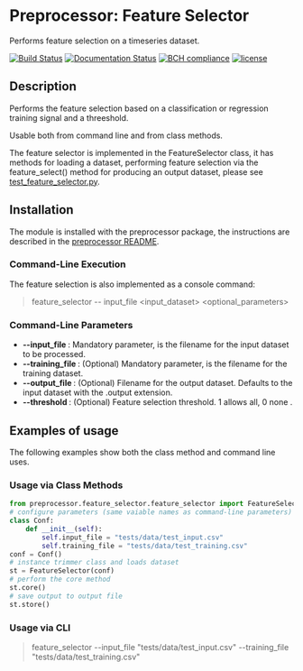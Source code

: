 # Preprocessor: Feature Selector

Performs feature selection on a timeseries dataset. 

[![Build Status](https://travis-ci.org/harveybc/preprocessor.svg?branch=master)](https://travis-ci.org/harveybc/preprocessor)
[![Documentation Status](https://readthedocs.org/projects/docs/badge/?version=latest)](https://harveybc-preprocessor.readthedocs.io/en/latest/)
[![BCH compliance](https://bettercodehub.com/edge/badge/harveybc/preprocessor?branch=master)](https://bettercodehub.com/)
[![license](https://img.shields.io/github/license/mashape/apistatus.svg?maxAge=2592000)](https://github.com/harveybc/preprocessor/blob/master/LICENSE)

## Description

Performs the feature selection based on a classification or regression training signal and a threeshold. 

Usable both from command line and from class methods.

The feature selector is implemented in the FeatureSelector class, it has methods for loading a dataset, performing feature selection via the feature_select() method for producing an output dataset, please see [test_feature_selector.py](https://github.com/harveybc/preprocessor/blob/master/tests/feature_selector/test_feature_selector.py). 

## Installation

The module is installed with the preprocessor package, the instructions are described in the [preprocessor README](../master/README.md).

### Command-Line Execution

The feature selection is also implemented as a console command:
> feature_selector -- input_file <input_dataset> <optional_parameters>

### Command-Line Parameters

* __--input_file <filename>__: Mandatory parameter, is the filename for the input dataset to be processed.
* __--training_file <filename>__: (Optional) Mandatory parameter, is the filename for the training dataset.
* __--output_file <filename>__: (Optional) Filename for the output dataset. Defaults to the input dataset with the .output extension.
* __--threshold <float>__: (Optional) Feature selection threshold. 1 allows all,  0 none .

## Examples of usage
The following examples show both the class method and command line uses.

### Usage via Class Methods
```python
from preprocessor.feature_selector.feature_selector import FeatureSelector
# configure parameters (same vaiable names as command-line parameters)
class Conf:
    def __init__(self):
        self.input_file = "tests/data/test_input.csv"
        self.training_file = "tests/data/test_training.csv"
conf = Conf()
# instance trimmer class and loads dataset
st = FeatureSelector(conf)
# perform the core method
st.core()
# save output to output file
st.store()
```

### Usage via CLI

> feature_selector --input_file "tests/data/test_input.csv" --training_file "tests/data/test_training.csv"






